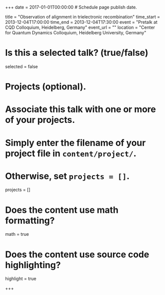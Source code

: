 +++
date = 2017-01-01T00:00:00  # Schedule page publish date.

title = "Observation of alignment in trielectronic recombination"
time_start = 2013-12-04T17:00:00
time_end = 2013-12-04T17:30:00
event = "Pretalk at CQD Colloquium, Heidelberg, Germany"
event_url = ""
location = "Center for Quantum Dynamics Colloquium, Heidelberg University, Germany"

# Is this a selected talk? (true/false)
selected = false

# Projects (optional).
#   Associate this talk with one or more of your projects.
#   Simply enter the filename of your project file in `content/project/`.
#   Otherwise, set `projects = []`.
projects = []

# Does the content use math formatting?
math = true

# Does the content use source code highlighting?
highlight = true

+++